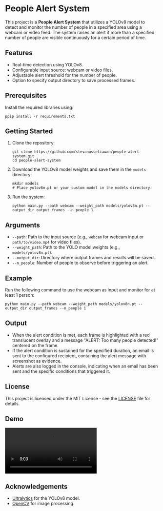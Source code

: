<h1>People Alert System</h1>

<p>This project is a <strong>People Alert System</strong> that utilizes a YOLOv8 model to detect and monitor the number of people in a specified area using a webcam or video feed. The system raises an alert if more than a specified number of people are visible continuously for a certain period of time.</p>

<h2>Features</h2>
<ul>
    <li>Real-time detection using YOLOv8.</li>
    <li>Configurable input source: webcam or video files.</li>
    <li>Adjustable alert threshold for the number of people.</li>
    <li>Option to specify output directory to save processed frames.</li>
</ul>

<h2>Prerequisites</h2>
<p>Install the required libraries using:</p>
<pre><code>ppip install -r requirements.txt</code></pre>

<h2>Getting Started</h2>
<ol>
    <li>Clone the repository:
        <pre><code>git clone https://github.com/stevanussetiawan/people-alert-system.git
cd people-alert-system</code></pre>
    </li>
    <li>Download the YOLOv8 model weights and save them in the <code>models</code> directory:
        <pre><code>mkdir models
# Place yolov8n.pt or your custom model in the models directory.</code></pre>
    </li>
    <li>Run the system:
        <pre><code>python main.py --path webcam --weight_path models/yolov8n.pt --output_dir output_frames --n_people 1</code></pre>
    </li>
</ol>

<h2>Arguments</h2>
<ul>
    <li><code>--path</code>: Path to the input source (e.g., <code>webcam</code> for webcam input or <code>path/to/video.mp4</code> for video files).</li>
    <li><code>--weight_path</code>: Path to the YOLO model weights (e.g., <code>models/yolov8n.pt</code>).</li>
    <li><code>--output_dir</code>: Directory where output frames and results will be saved.</li>
    <li><code>--n_people</code>: Number of people to observe before triggering an alert.</li>
</ul>

<h2>Example</h2>
<p>Run the following command to use the webcam as input and monitor for at least 1 person:</p>
<pre><code>python main.py --path webcam --weight_path models/yolov8n.pt --output_dir output_frames --n_people 1</code></pre>

<h2>Output</h2>
<ul>
    <li>When the alert condition is met, each frame is highlighted with a red translucent overlay and a message "ALERT: Too many people detected!" centered on the frame.</li>
    <li>If the alert condition is sustained for the specified duration, an email is sent to the configured recipient, containing the alert message with screenshot as evidence.</li>
    <li>Alerts are also logged in the console, indicating when an email has been sent and the specific conditions that triggered it.</li>
</ul>
<h2>License</h2>
<p>This project is licensed under the MIT License - see the <a href="LICENSE">LICENSE</a> file for details.</p>

## Demo
![Demo of the alert system](assets/demo.mp4)

<h2>Acknowledgements</h2>
<ul>
    <li><a href="https://docs.ultralytics.com/">Ultralytics</a> for the YOLOv8 model.</li>
    <li><a href="https://opencv.org/">OpenCV</a> for image processing.</li>
</ul>
